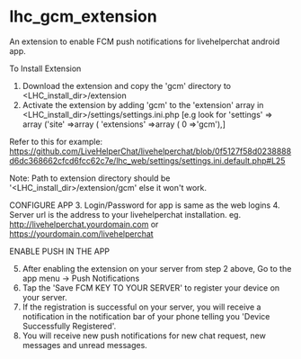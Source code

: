 # lhc_gcm_extension
An extension to enable FCM push notifications for livehelperchat android app.

To Install Extension
1. Download the extension and copy the 'gcm' directory to <LHC_install_dir>/extension
2. Activate the extension by adding 'gcm' to the 'extension' array in <LHC_install_dir>/settings/settings.ini.php 
[e.g look for  'settings' => array ('site' =>array ( 'extensions' =>array ( 0 =>'gcm'),]

Refer to this for example: https://github.com/LiveHelperChat/livehelperchat/blob/0f5127f58d0238888d6dc368662cfcd6fcc62c7e/lhc_web/settings/settings.ini.default.php#L25

Note: Path to extension directory should be '<LHC_install_dir>/extension/gcm' else it won't work.

CONFIGURE APP
3. Login/Password for app is same as the web logins
4. Server url is the address to your livehelperchat installation. 
    eg. http://livehelperchat.yourdomain.com or https://yourdomain.com/livehelperchat

ENABLE PUSH IN THE APP

5. After enabling the extension on your server from step 2 above, Go to the app menu -> Push Notifications 
6. Tap the 'Save FCM KEY TO YOUR SERVER' to register your device on your server.
7. If the registration is successful on your server, you will receive a notification in the notification bar of your phone telling you 'Device Successfully Registered'.
8.  You will receive new push notifications for new chat request, new messages and unread messages.
